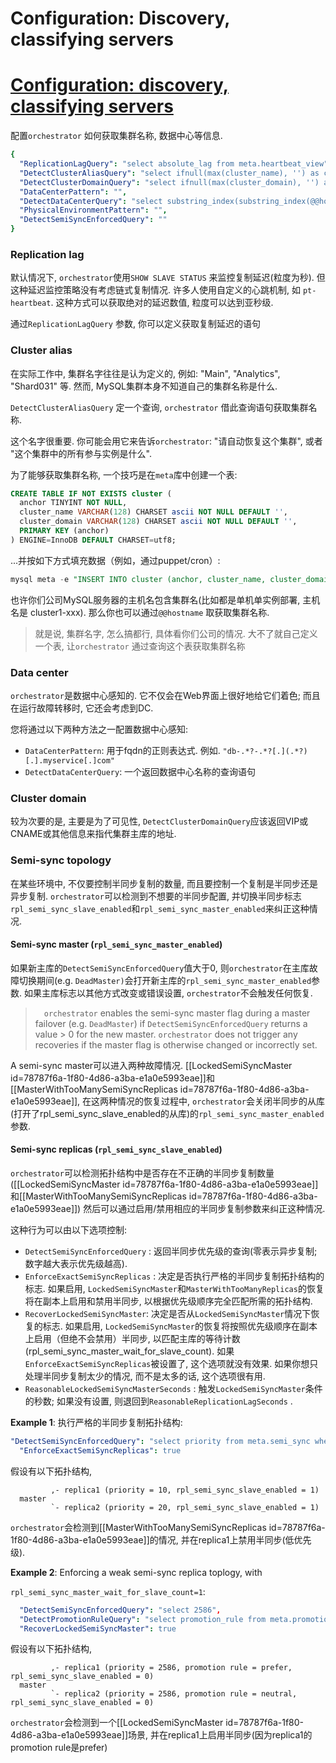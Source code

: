 # Configuration: Discovery, classifying servers
# [Configuration: discovery, classifying servers](https://github.com/openark/orchestrator/blob/master/docs/configuration-discovery-classifying.md)
配置`orchestrator` 如何获取集群名称, 数据中心等信息.

```yaml
{
  "ReplicationLagQuery": "select absolute_lag from meta.heartbeat_view",
  "DetectClusterAliasQuery": "select ifnull(max(cluster_name), '') as cluster_alias from meta.cluster where anchor=1",
  "DetectClusterDomainQuery": "select ifnull(max(cluster_domain), '') as cluster_domain from meta.cluster where anchor=1",
  "DataCenterPattern": "",
  "DetectDataCenterQuery": "select substring_index(substring_index(@@hostname, '-',3), '-', -1) as dc",
  "PhysicalEnvironmentPattern": "",
  "DetectSemiSyncEnforcedQuery": ""
}
```
### Replication lag
默认情况下, `orchestrator`使用`SHOW SLAVE STATUS` 来监控复制延迟(粒度为秒). 但这种延迟监控策略没有考虑链式复制情况. 许多人使用自定义的心跳机制, 如 `pt-heartbeat`. 这种方式可以获取绝对的延迟数值, 粒度可以达到亚秒级.

通过`ReplicationLagQuery` 参数, 你可以定义获取复制延迟的语句

### Cluster alias
在实际工作中, 集群名字往往是认为定义的, 例如:  "Main", "Analytics", "Shard031" 等. 然而, MySQL集群本身不知道自己的集群名称是什么.

`DetectClusterAliasQuery` 定一个查询, `orchestrator` 借此查询语句获取集群名称.

这个名字很重要. 你可能会用它来告诉`orchestrator`: "请自动恢复这个集群", 或者 "这个集群中的所有参与实例是什么".

为了能够获取集群名称, 一个技巧是在`meta`库中创建一个表:

```sql
CREATE TABLE IF NOT EXISTS cluster (
  anchor TINYINT NOT NULL,
  cluster_name VARCHAR(128) CHARSET ascii NOT NULL DEFAULT '',
  cluster_domain VARCHAR(128) CHARSET ascii NOT NULL DEFAULT '',
  PRIMARY KEY (anchor)
) ENGINE=InnoDB DEFAULT CHARSET=utf8;
```
...并按如下方式填充数据（例如，通过puppet/cron）:

```sql
mysql meta -e "INSERT INTO cluster (anchor, cluster_name, cluster_domain) VALUES (1, '${cluster_name}', '${cluster_domain}') ON DUPLICATE KEY UPDATE cluster_name=VALUES(cluster_name), cluster_domain=VALUES(cluster_domain)"
```
也许你们公司MySQL服务器的主机名包含集群名(比如都是单机单实例部署, 主机名是 cluster1-xxx). 那么你也可以通过`@@hostname` 取获取集群名称.

> 就是说, 集群名字, 怎么搞都行, 具体看你们公司的情况. 大不了就自己定义一个表, 让`orchestrator` 通过查询这个表获取集群名称

### Data center
`orchestrator`是数据中心感知的. 它不仅会在Web界面上很好地给它们着色; 而且在运行故障转移时, 它还会考虑到DC.

您将通过以下两种方法之一配置数据中心感知:

* `DataCenterPattern`: 用于fqdn的正则表达式. 例如. `"db-.*?-.*?[.](.*?)[.].myservice[.]com"`
* `DetectDataCenterQuery`: 一个返回数据中心名称的查询语句

### Cluster domain
较为次要的是, 主要是为了可见性, `DetectClusterDomainQuery`应该返回VIP或CNAME或其他信息来指代集群主库的地址.

### Semi-sync topology
在某些环境中, 不仅要控制半同步复制的数量, 而且要控制一个复制是半同步还是异步复制. `orchestrator`可以检测到不想要的半同步配置, 并切换半同步标志`rpl_semi_sync_slave_enabled`和`rpl_semi_sync_master_enabled`来纠正这种情况.

#### Semi-sync master (`rpl_semi_sync_master_enabled`)
如果新主库的`DetectSemiSyncEnforcedQuery`值大于0, 则`orchestrator`在主库故障切换期间(e.g. `DeadMaster)`会打开新主库的`rpl_semi_sync_master_enabled`参数.  如果主库标志以其他方式改变或错误设置, `orchestrator`不会触发任何恢复.

>  `orchestrator` enables the semi-sync master flag during a master failover (e.g. `DeadMaster`) if `DetectSemiSyncEnforcedQuery` returns a value > 0 for the new master. `orchestrator` does not trigger any recoveries if the master flag is otherwise changed or incorrectly set.

A semi-sync master可以进入两种故障情况. [[LockedSemiSyncMaster id=78787f6a-1f80-4d86-a3ba-e1a0e5993eae]]和[[MasterWithTooManySemiSyncReplicas id=78787f6a-1f80-4d86-a3ba-e1a0e5993eae]], 在这两种情况的恢复过程中, `orchestrator`会关闭半同步的从库(打开了rpl\_semi\_sync\_slave\_enabled的从库)的`rpl_semi_sync_master_enabled` 参数.

#### Semi-sync replicas (`rpl_semi_sync_slave_enabled`)
`orchestrator`可以检测拓扑结构中是否存在不正确的半同步复制数量([[LockedSemiSyncMaster id=78787f6a-1f80-4d86-a3ba-e1a0e5993eae]]和[[MasterWithTooManySemiSyncReplicas id=78787f6a-1f80-4d86-a3ba-e1a0e5993eae]]) 然后可以通过启用/禁用相应的半同步复制参数来纠正这种情况.

这种行为可以由以下选项控制:

* `DetectSemiSyncEnforcedQuery` : 返回半同步优先级的查询(零表示异步复制; 数字越大表示优先级越高).
* `EnforceExactSemiSyncReplicas` : 决定是否执行严格的半同步复制拓扑结构的标志. 如果启用, `LockedSemiSyncMaster`和`MasterWithTooManyReplicas`的恢复将在副本上启用和禁用半同步, 以根据优先级顺序完全匹配所需的拓扑结构.
* `RecoverLockedSemiSyncMaster`: 决定是否从`LockedSemiSyncMaster`情况下恢复的标志. 如果启用, `LockedSemiSyncMaster`的恢复将按照优先级顺序在副本上启用（但绝不会禁用）半同步, 以匹配主库的等待计数(rpl\_semi\_sync\_master\_wait\_for\_slave\_count). 如果`EnforceExactSemiSyncReplicas`被设置了, 这个选项就没有效果. 如果你想只处理半同步复制太少的情况, 而不是太多的话, 这个选项很有用.
* `ReasonableLockedSemiSyncMasterSeconds` : 触发`LockedSemiSyncMaster`条件的秒数; 如果没有设置, 则退回到`ReasonableReplicationLagSeconds` .

**Example 1**: 执行严格的半同步复制拓扑结构:

```yaml
"DetectSemiSyncEnforcedQuery": "select priority from meta.semi_sync where cluster_member = @@hostname",
  "EnforceExactSemiSyncReplicas": true
```
假设有以下拓扑结构,

```Plain Text
         ,- replica1 (priority = 10, rpl_semi_sync_slave_enabled = 1)
  master 
         `- replica2 (priority = 20, rpl_semi_sync_slave_enabled = 1)
```
`orchestrator`会检测到[[MasterWithTooManySemiSyncReplicas id=78787f6a-1f80-4d86-a3ba-e1a0e5993eae]]的情况, 并在replica1上禁用半同步(低优先级).

**Example 2**: Enforcing a weak semi-sync replica toplogy, with

`rpl_semi_sync_master_wait_for_slave_count=1`:

```yaml
  "DetectSemiSyncEnforcedQuery": "select 2586",
  "DetectPromotionRuleQuery": "select promotion_rule from meta.promotion_rules where cluster_member = @@hostname",
  "RecoverLockedSemiSyncMaster": true
```
假设有以下拓扑结构,

```Plain Text
         ,- replica1 (priority = 2586, promotion rule = prefer, rpl_semi_sync_slave_enabled = 0)
  master 
         `- replica2 (priority = 2586, promotion rule = neutral, rpl_semi_sync_slave_enabled = 0)
```
`orchestrator`会检测到一个[[LockedSemiSyncMaster id=78787f6a-1f80-4d86-a3ba-e1a0e5993eae]]场景, 并在replica1上启用半同步(因为replica1的promotion rule是prefer)











